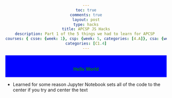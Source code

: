```yaml
---
toc: true
comments: true
layout: post
type: hacks
title: APCSP JS Hacks
description: Part 1 of the 5 things we had to learn for APCSP 
courses: { csse: {week: 1}, csp: {week: 5, categories: [4.A]}, csa: {week: 0} }
categories: [C1.4]
---
```

 
<style>
div {text-align: center;}
</style>
<div style = "background-color:blue">
    <b style = "color:green; "><br><br>Hello World<br><br></b>
</div> 

- Learned for some reason Jupyter Notebook sets all of the code to the center if you try and center the text